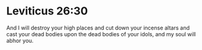 # Leviticus 26:30

And I will destroy your high places and cut down your incense altars and cast your dead bodies upon the dead bodies of your idols, and my soul will abhor you.

